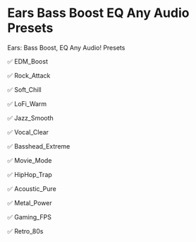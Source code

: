 # Ears Bass Boost EQ Any Audio Presets
Ears: Bass Boost, EQ Any Audio! Presets


✅ EDM_Boost

✅ Rock_Attack 

✅ Soft_Chill

✅ LoFi_Warm

✅ Jazz_Smooth

✅ Vocal_Clear

✅ Basshead_Extreme

✅ Movie_Mode

✅ HipHop_Trap

✅ Acoustic_Pure

✅ Metal_Power

✅ Gaming_FPS

✅ Retro_80s
